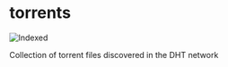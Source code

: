 torrents 
========
![Indexed](https://img.shields.io/badge/indexed-65763-blue)

Collection of torrent files discovered in the DHT network
